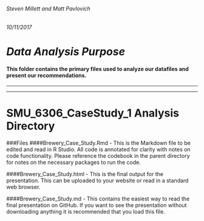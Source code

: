 ###### Steven Millett and Matt Pavlovich
###### 10/11/2017

# *Data Analysis Purpose*
#### This folder contains the primary files used to analyze our datafiles and present our recommendations.

----------------------------------------------------------------------------------------------------------------------------
----------------------------------------------------------------------------------------------------------------------------

# SMU_6306_CaseStudy_1 Analysis Directory

###Files
####Brewery_Case_Study.Rmd - This is the Markdown file to be edited and read in R Studio. All code is annotated for clarity with notes on code functionality. Please reference the codebook in the parent directory for notes on the necessary packages to run the code.

####Brewery_Case_Study.html - This is the final output for the presentation. This can be uploaded to your website or read in a standard web browser.

####Brewery_Case_Study.md - This contains the easiest way to read the final presentation on GitHub. If you want to see the presentation without downloading anything it is recommended that you load this file. 